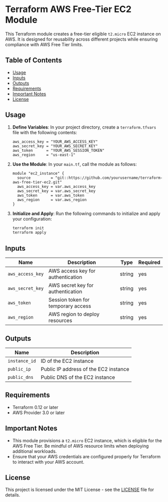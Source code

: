 # Terraform AWS Free-Tier EC2 Module

This Terraform module creates a free-tier eligible `t2.micro` EC2 instance on AWS. It is designed for reusability across different projects while ensuring compliance with AWS Free Tier limits.

## Table of Contents

- [Usage](#usage)
- [Inputs](#inputs)
- [Outputs](#outputs)
- [Requirements](#requirements)
- [Important Notes](#important-notes)
- [License](#license)

## Usage

1. **Define Variables**: In your project directory, create a `terraform.tfvars` file with the following contents:

   ```hcl
   aws_access_key = "YOUR_AWS_ACCESS_KEY"
   aws_secret_key = "YOUR_AWS_SECRET_KEY"
   aws_token      = "YOUR_AWS_SESSION_TOKEN"
   aws_region     = "us-east-1"
   ```

2. **Use the Module**: In your `main.tf`, call the module as follows:

   ```hcl
   module "ec2_instance" {
     source         = "git::https://github.com/yourusername/terraform-aws-free-tier-ec2.git"
     aws_access_key = var.aws_access_key
     aws_secret_key = var.aws_secret_key
     aws_token      = var.aws_token
     aws_region     = var.aws_region
   }
   ```

3. **Initialize and Apply**: Run the following commands to initialize and apply your configuration:

   ```bash
   terraform init
   terraform apply
   ```

## Inputs

| Name             | Description                        | Type   | Required |
| ---------------- | ---------------------------------- | ------ | -------- |
| `aws_access_key` | AWS access key for authentication  | string | yes      |
| `aws_secret_key` | AWS secret key for authentication  | string | yes      |
| `aws_token`      | Session token for temporary access | string | yes      |
| `aws_region`     | AWS region to deploy resources     | string | yes      |

## Outputs

| Name          | Description                           |
| ------------- | ------------------------------------- |
| `instance_id` | ID of the EC2 instance                |
| `public_ip`   | Public IP address of the EC2 instance |
| `public_dns`  | Public DNS of the EC2 instance        |

## Requirements

- Terraform 0.12 or later
- AWS Provider 3.0 or later

## Important Notes

- This module provisions a `t2.micro` EC2 instance, which is eligible for the AWS Free Tier. Be mindful of AWS resource limits when deploying additional workloads.
- Ensure that your AWS credentials are configured properly for Terraform to interact with your AWS account.

## License

This project is licensed under the MIT License - see the [LICENSE](LICENSE) file for details.

```

```
